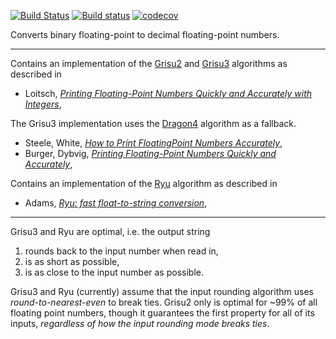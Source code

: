 [![Build Status](https://travis-ci.org/abolz/Drachennest.svg?branch=master)](https://travis-ci.org/abolz/Drachennest)
[![Build status](https://ci.appveyor.com/api/projects/status/py96h02xct0ycdqs?svg=true)](https://ci.appveyor.com/project/abolz/drachennest)
[![codecov](https://codecov.io/gh/abolz/Drachennest/branch/master/graph/badge.svg)](https://codecov.io/gh/abolz/Drachennest)

Converts binary floating-point to decimal floating-point numbers.

---

Contains an implementation of the [Grisu2](https://github.com/abolz/Drachennest/blob/master/src/grisu2.h)
and [Grisu3](https://github.com/abolz/Drachennest/blob/master/src/grisu3.h) algorithms as described in

* Loitsch, [_Printing Floating-Point Numbers Quickly and Accurately with Integers_](https://dl.acm.org/citation.cfm?id=1806623),

The Grisu3 implementation uses the [Dragon4](https://github.com/abolz/Drachennest/blob/master/src/dragon4.h)
algorithm as a fallback.

* Steele, White, [_How to Print FloatingPoint Numbers Accurately_](https://dl.acm.org/citation.cfm?id=93559),
* Burger, Dybvig, [_Printing Floating-Point Numbers Quickly and Accurately_](https://dl.acm.org/citation.cfm?id=231397),

Contains an implementation of the [Ryu](https://github.com/abolz/Drachennest/blob/master/src/ryu.h)
algorithm as described in

* Adams, [_Ryu: fast float-to-string conversion_](https://dl.acm.org/citation.cfm?id=3192369),

---

Grisu3 and Ryu are optimal, i.e. the output string
1. rounds back to the input number when read in,
2. is as short as possible,
3. is as close to the input number as possible.

Grisu3 and Ryu (currently) assume that the input rounding algorithm uses
_round-to-nearest-even_ to break ties. Grisu2 only is optimal for ~99% of all
floating point numbers, though it guarantees the first property for all of its
inputs, _regardless of how the input rounding mode breaks ties_.
